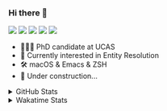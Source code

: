 ### Hi there 👋

[![](https://img.shields.io/badge/-Email-325180?logo=maildotru&logoColor=white&style=flat-square)](mailto:hi@wang.tianshu.me)
[![](https://img.shields.io/badge/-GitHub-black?logo=GitHub&style=flat-square)](https://github.com/tshu-w)
[![](https://img.shields.io/badge/-Telegram-26a5e4?labelColor=fafafa&logo=telegram&style=flat-square)](https://t.me/tshu_w) 
[![](https://img.shields.io/badge/-Twitter-1da1f2?logo=Twitter&logoColor=white&style=flat-square)](https://twitter.com/tshu_w)
[![](https://komarev.com/ghpvc/?username=tshu-w&color=blueviolet&style=flat-square)]()



- 🧑🏻‍🎓 PhD candidate at UCAS
- 🔭 Currently interested in Entity Resolution
- 🛠 macOS & Emacs & ZSH
- 🚧 Under construction...

<details>

<summary>GitHub Stats</summary>

![Tianshu's GitHub stats](https://github-readme-stats.vercel.app/api?username=tshu-w&show_icons=true&theme=buefy&count_private=true)
  
</details>


<details>
  <summary>Wakatime Stats</summary>

  Currently, files accessed by tramp cannot be tracked by wakatime, see https://github.com/wakatime/wakatime-mode/issues/27
  <br>
  
<!--START_SECTION:waka-->
![Code Time](http://img.shields.io/badge/Code%20Time-6%2C323%20hrs%203%20mins-blue)

**I'm a Night 🦉** 

```text
🌞 Morning                260 commits         ███░░░░░░░░░░░░░░░░░░░░░░   10.47 % 
🌆 Daytime                911 commits         █████████░░░░░░░░░░░░░░░░   36.67 % 
🌃 Evening                1055 commits        ███████████░░░░░░░░░░░░░░   42.47 % 
🌙 Night                  258 commits         ███░░░░░░░░░░░░░░░░░░░░░░   10.39 % 
```
📅 **I'm Most Productive on Tuesday** 

```text
Monday                   428 commits         ████░░░░░░░░░░░░░░░░░░░░░   17.23 % 
Tuesday                  650 commits         ███████░░░░░░░░░░░░░░░░░░   26.17 % 
Wednesday                347 commits         ███░░░░░░░░░░░░░░░░░░░░░░   13.97 % 
Thursday                 159 commits         ██░░░░░░░░░░░░░░░░░░░░░░░   06.40 % 
Friday                   425 commits         ████░░░░░░░░░░░░░░░░░░░░░   17.11 % 
Saturday                 316 commits         ███░░░░░░░░░░░░░░░░░░░░░░   12.72 % 
Sunday                   159 commits         ██░░░░░░░░░░░░░░░░░░░░░░░   06.40 % 
```


📊 **This Week I Spent My Time On** 

```text
💬 Programming Languages: 
sh                       17 hrs 26 mins      █████████████████████████   100.00 % 

🔥 Editors: 
Zsh                      17 hrs 26 mins      █████████████████████████   100.00 % 

🐱‍💻 Projects: 
lightning-template       6 hrs 52 mins       ██████████░░░░░░░░░░░░░░░   39.46 % 
Terminal                 5 hrs 50 mins       ████████░░░░░░░░░░░░░░░░░   33.44 % 
arknet                   2 hrs 51 mins       ████░░░░░░░░░░░░░░░░░░░░░   16.39 % 
lightning                1 hr 6 mins         ██░░░░░░░░░░░░░░░░░░░░░░░   06.36 % 
ChatGPT                  17 mins             ░░░░░░░░░░░░░░░░░░░░░░░░░   01.66 % 

💻 Operating System: 
Mac                      9 hrs 56 mins       ██████████████░░░░░░░░░░░   56.96 % 
Linux                    7 hrs 30 mins       ███████████░░░░░░░░░░░░░░   43.04 % 
```

**I Mostly Code in Python** 

```text
Python                   22 repos            ███████████░░░░░░░░░░░░░░   44.00 % 
Emacs Lisp               10 repos            █████░░░░░░░░░░░░░░░░░░░░   20.00 % 
Jupyter Notebook         2 repos             █░░░░░░░░░░░░░░░░░░░░░░░░   04.00 % 
TeX                      2 repos             █░░░░░░░░░░░░░░░░░░░░░░░░   04.00 % 
HTML                     2 repos             █░░░░░░░░░░░░░░░░░░░░░░░░   04.00 % 
```




 Last Updated on 21/03/2023 08:12:20 UTC
<!--END_SECTION:waka-->
</details>
